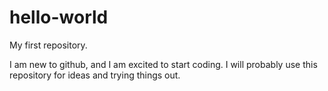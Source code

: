 # hello-world
My first repository.

I am new to github, and I am excited to start coding. I will probably use this repository for ideas and trying things out.
